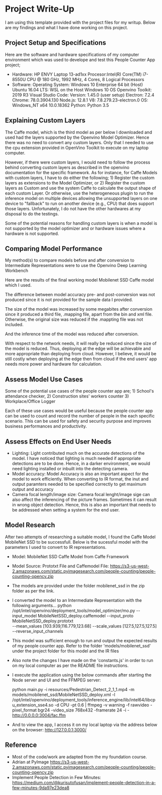# Project Write-Up
I am using this template provided with the project files for my writup.
Below are my findings and what I have done working on this project.

## Project Setup and Specifications
Here are the software and hardware specifications of my computer environment which was used to develope and test this People Counter App project;
- Hardware: HP ENVY Laptop 13-ad1xx 
            Procesor:Intel(R) Core(TM) i7-8550U CPU @ 180 GHz, 1992 MHz, 4 Cores, 8 Logical Processors
- Software: Operating System:   Windows 10 Enterprise 64 bit (Host)
            Ubuntu 16.04 LTS:   WSL on the Host Windows 10 OS
            Openvino Toolkit:   2019 R3
            Visual Studio Code: Version: 1.45.0 (user setup)
                                Electron: 7.2.4
                                Chrome: 78.0.3904.130
                                Node.js: 12.8.1
                                V8: 7.8.279.23-electron.0
                                OS: Windows_NT x64 10.0.18362
            Python:             Python 3.5
            

## Explaining Custom Layers
The Caffe model, which is the third model as per below I downloaded and used had the layers supported by the Openvino Model Optimizer. Hence there was no need to convert any custom layers. Only that I needed to use the cpu extension provided in OpenVino Toolkit to execute on my laptop computer.

However, if there were custom layers, I would need to follow the process behind converting custom layers as described in the openvino documentation for the specific framework. As for instance, for Caffe Models with custom layers, I have to do either the following;
      1) Register the custom layers as extensions to the Model Optimizer, or
      2) Register the custom layers as Custom and use the system Caffe to calculate the output shape of each custom Layer.
Or otherwise, use the heterogeneous plugin to run the inference model on multiple devices allowing the unsupported layers on one device to "fallback" to run on another device (e.g., CPU) that does support those layers. Unfortunately, I do not have the other hardwares at my disposal to do the testings.

Some of the potential reasons for handling custom layers is when a model is not supported by the model optimizer and or hardware issues where a hardware is not supported.

## Comparing Model Performance

My method(s) to compare models before and after conversion to Intermediate Representations
were to use the Openvino Deep Learning Workbench

Here are the results of the final working model Mobilenet SSD Caffe model which I used.

The difference between model accuracy pre- and post-conversion was not produced since it is not provided for the sample data I provided.

The size of the model was increased by some megabites after conversion since it produced a third file,  .mapping file, apart from the bin and xml file. Otherwise, the original size was reduced if the .mappting file was not included.

And the inference time of the model was reduced after conversion.

With respect to the network needs, it will really be reduced since the size of the model is reduced. Thus, deploying at the edge will be achievable and more appropriate than deploying from cloud. However, I believe, it would be still costly when deploying at the edge then from cloud if the end users' app needs more power and hardware for calculation. 

## Assess Model Use Cases

Some of the potential use cases of the people counter app are;
    1) School's attendance checker, 
    2) Construction sites' workers counter
    3) Workplace/Office Logger

Each of these use cases would be useful because the people counter app can be used to count and record the number of people in the each specific scenario. This can be used for safety and security purpose and improves business performances and productivity.

## Assess Effects on End User Needs
- Lighting:
  Light contributed much on the accurate detections of the model. I have noticed that lighting is much needed if appropriate detections are to be done. Hence, in a darker environment, we would need lighting installed or inbuilt into the detecting camera.
- Model accuracy:
  Model Accuracy is also an important aspect for the model to work efficiently. When converting to IR format, the inut and output paramters needed to be specified correctly to get maximum output and accuracy 
- Camera focal length/image size:
  Camera focal lenght/image sige can also affect the inferencing of the picture frames. Sometimes it can result in wrong object detection. Hence, this is also an important that needs to be addressed when setting a system for the end user.

## Model Research
After two attempts of researching a suitable model, I found the Caffe Model MobileNet SSD to be successfull. Below is the sucessful model with the parameters I used to convert to IR representations.
- Model: MobileNet SSD Caffe Model from Caffe Framework
- Model Source: Prototxt File and Caffemodel File:
  https://s3-us-west-2.amazonaws.com/static.pyimagesearch.com/people-counting/people-counting-opencv.zip
- The models are provided under the folder mobilenet_ssd in the zip folder as per the link.
- I converted the model to an Intermediate Representation with the following arguments...
  python /opt/intel/openvino/deployment_tools/model_optimizer/mo.py 
  --input_model MobileNetSSD_deploy.caffemodel 
  --input_proto MobileNetSSD_deploy.prototxt  
  --mean_values [103.939,116.779,123.68] 
  --scale_values [127.5,127.5,127.5] 
  --reverse_input_channels

- This model was sufficient enough to run and output the expected results of my people counter app. Refer to the folder 'models/mobilenet_ssd' under the project folder for this model and the IR files

- Also note the changes I have made on the 'constants.js' in order to run on my local computer as per the README file instructions.

- I execute the application using the below commands after starting the Node server and UI and the FFMPEG server:

   python main.py -i resources/Pedestrian_Detect_2_1_1.mp4 -m models/mobilenet_ssd/MobileNetSSD_deploy.xml -l /opt/intel/openvino/deployment_tools/inference_engine/lib/intel64/libcpu_extension_sse4.so -d CPU -pt 0.6 | ffmpeg -v warning -f rawvideo -pixel_format bgr24 -video_size 768x432 -framerate 24 -i - http://0.0.0.0:3004/fac.ffm

- And to view the app, I access it on my local laptop via the address below on the browser:
  http://127.0.0.1:3000/

## Reference
- Most of the code/work are adapted from the my foundation course.
- Adrian at PyImage
  https://s3-us-west-2.amazonaws.com/static.pyimagesearch.com/people-counting/people-counting-opencv.zip
- Implement People Detection in Few Minutes:
  https://medium.com/@kurisutofusan/implement-people-detection-in-a-few-minutes-9da97e23dea8

